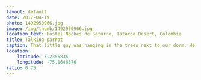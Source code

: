 ```yaml
---
layout: default
date: 2017-04-19
photo: 1492950966.jpg
image: /img/thumb/1492950966.jpg
location_text: Hostel Noches de Saturno, Tatacoa Desert, Colombia
title: Talking parrot
caption: That little guy was hanging in the trees next to our dorm. He never answer me but he did to Karen! They where like talking all day long! Feeling kinda jealous here...
location:
    latitude: 3.2355835
    longitude: -75.1646376
ratio: 0.75
---
```

